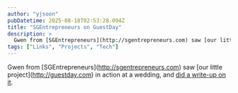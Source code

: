 ```yaml
---
author: "yjsoon"
pubDatetime: 2025-08-18T02:53:28.094Z
title: "SGEntrepreneurs on GuestDay"
description: >
  Gwen from [SGEntrepreneurs](http://sgentrepreneurs.com) saw [our little project](http://guestday.com) in action at a wedding, and did a write-up on it...
tags: ["Links", "Projects", "Tech"]
---
```






Gwen from \[SGEntrepreneurs\](http://sgentrepreneurs.com) saw \[our little project\](http://guestday.com) in action at a wedding, and [did a write-up on it](http://sgentrepreneurs.com/web/2011/01/03/how-wedding-couples-use-guestday-for-onsite-registrations/).